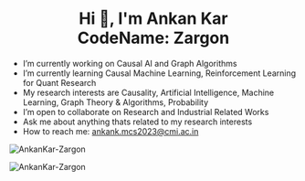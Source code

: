 <h1 align="center">Hi 👋, I'm Ankan Kar<br> CodeName: Zargon</h1>

<!--
**AnkanKar-Zargon/AnkanKar-Zargon** is a ✨ _special_ ✨ repository because its `README.md` (this file) appears on your GitHub profile.

Here are some ideas to get you started:
- 🤔 I’m looking for help with ...
-->

- I’m currently working on Causal AI and Graph Algorithms
- I’m currently learning Causal Machine Learning, Reinforcement Learning for Quant Research
- My research interests are Causality, Artificial Intelligence, Machine Learning, Graph Theory & Algorithms, Probability
- I’m open to collaborate on Research and Industrial Related Works
- Ask me about anything thats related to my research interests
- How to reach me: ankank.mcs2023@cmi.ac.in



<p><img align="center" src="https://github-readme-stats.vercel.app/api/top-langs?username=AnkanKar-Zargon&show_icons=true&locale=en&layout=compact" alt="AnkanKar-Zargon" /></p>

<p><img align="center" src="https://github-readme-streak-stats.herokuapp.com/?user=AnkanKar-Zargon&" alt="AnkanKar-Zargon" /></p>
